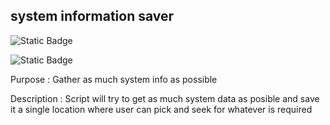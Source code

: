 ## system information saver
![Static Badge](https://img.shields.io/badge/script-blue)

![Static Badge](https://img.shields.io/badge/bash-blue?style=for-the-badge&logo=gnubash&labelColor=000000)


Purpose       : Gather as much system info as possible

Description   : Script will try to get as much system data as posible and save it a single location where user can pick and seek for whatever is required
